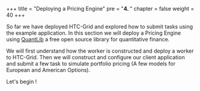 +++
title = "Deploying a Pricing Engine"
pre = "<b>4. </b>"
chapter = false
weight = 40
+++

So far we have deployed HTC-Grid and explored how to submit tasks using the example application. In this section we will deploy a Pricing Engine using [QuantLib](https://www.quantlib.org/docs.shtml) a free open source library for quantitative finance.

We will first understand how the worker is constructed and deploy a worker to HTC-Grid. Then we will construct and configure our client application and submit a few task to simulate portfolio pricing (A few models for European and American Options).

Let's begin !
